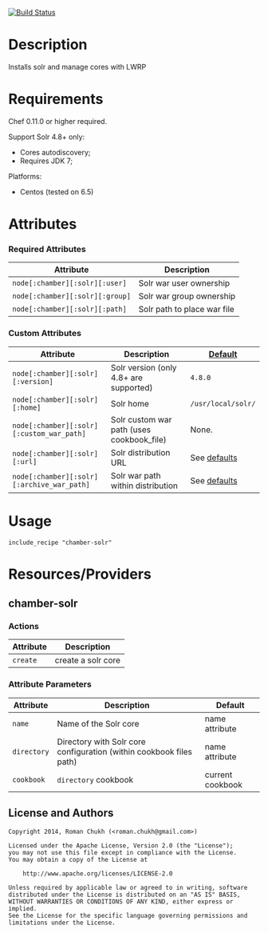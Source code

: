 [![Build Status](https://travis-ci.org/rchukh/chamber-solr.svg)](https://travis-ci.org/rchukh/chamber-solr)

Description
===========

Installs solr and manage cores with LWRP

Requirements
============

Chef 0.11.0 or higher required.

Support Solr 4.8+ only:

- Cores autodiscovery;
- Requires JDK 7;

Platforms:

- Centos (tested on 6.5)

Attributes
==========

### Required Attributes

| Attribute  | Description |
| ------------- | ------------- |
| ```node[:chamber][:solr][:user]``` | Solr war user ownership | 
| ```node[:chamber][:solr][:group]``` | Solr war group ownership | 
| ```node[:chamber][:solr][:path]``` | Solr path to place war file | 


### Custom Attributes

| Attribute  | Description | [Default](attributes/default.rb) |
| ------------- | ------------- | ------------- |
| ```node[:chamber][:solr][:version]``` | Solr version (only 4.8+ are supported) | ```4.8.0``` |
| ```node[:chamber][:solr][:home]``` | Solr home | ```/usr/local/solr/```  |
| ```node[:chamber][:solr][:custom_war_path]``` | Solr custom war path (uses cookbook_file) | None. |
| ```node[:chamber][:solr][:url]``` | Solr distribution URL | See [defaults](attributes/default.rb) |
| ```node[:chamber][:solr][:archive_war_path]``` | Solr war path within distribution | See [defaults](attributes/default.rb) |


Usage
=====

    include_recipe "chamber-solr"

Resources/Providers
===================

chamber-solr
--------

### Actions

| Attribute  | Description | 
| ------------- | ------------- | 
| ```create``` | create a solr core |


### Attribute Parameters

| Attribute  | Description | Default |
| ------------- | ------------- | ------------- |
| ```name``` | Name of the Solr core | name attribute |
| ```directory``` | Directory with Solr core configuration (within cookbook files path) | name attribute |
| ```cookbook``` | ```directory``` cookbook | current cookbook |


## License and Authors

```text
Copyright 2014, Roman Chukh (<roman.chukh@gmail.com>)

Licensed under the Apache License, Version 2.0 (the "License");
you may not use this file except in compliance with the License.
You may obtain a copy of the License at

    http://www.apache.org/licenses/LICENSE-2.0

Unless required by applicable law or agreed to in writing, software
distributed under the License is distributed on an "AS IS" BASIS,
WITHOUT WARRANTIES OR CONDITIONS OF ANY KIND, either express or implied.
See the License for the specific language governing permissions and
limitations under the License.
```
